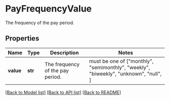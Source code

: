 # PayFrequencyValue

The frequency of the pay period.

## Properties
Name | Type | Description | Notes
------------ | ------------- | ------------- | -------------
**value** | **str** | The frequency of the pay period. |  must be one of ["monthly", "semimonthly", "weekly", "biweekly", "unknown", "null", ]

[[Back to Model list]](../README.md#documentation-for-models) [[Back to API list]](../README.md#documentation-for-api-endpoints) [[Back to README]](../README.md)


